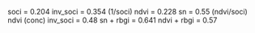 soci = 0.204
inv_soci = 0.354 (1/soci)
ndvi = 0.228
sn = 0.55 (ndvi/soci)
ndvi (conc) inv_soci = 0.48
sn + rbgi = 0.641
ndvi + rbgi = 0.57